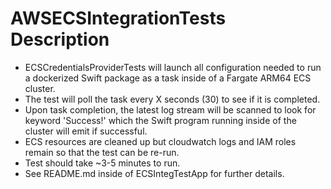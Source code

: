 #  AWSECSIntegrationTests Description

- ECSCredentialsProviderTests will launch all configuration needed to run a dockerized Swift package as a task inside of a Fargate ARM64 ECS cluster.
- The test will poll the task every X seconds (30) to see if it is completed.
- Upon task completion, the latest log stream will be scanned to look for keyword 'Success!' which the Swift program running inside of the cluster will emit if successful.
- ECS resources are cleaned up but cloudwatch logs and IAM roles remain so that the test can be re-run.
- Test should take ~3-5 minutes to run.
- See README.md inside of ECSIntegTestApp for further details.
